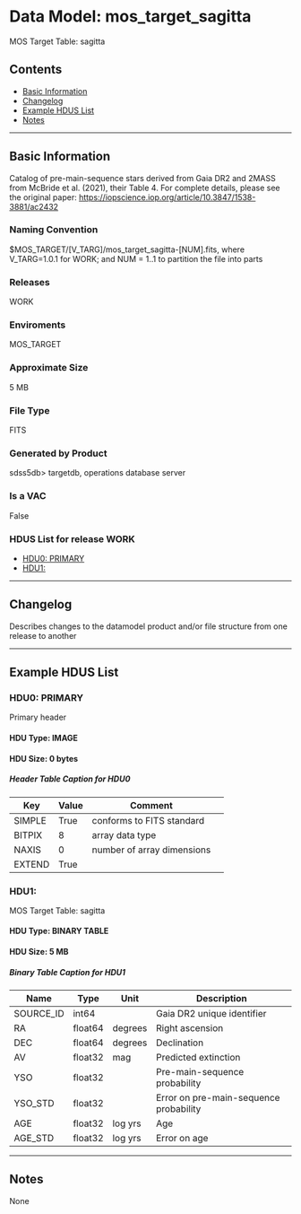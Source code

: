 # Data Model: mos_target_sagitta


MOS Target Table: sagitta


## Contents
- [Basic Information](#basic-information)
- [Changelog](#changelog)
- [Example HDUS List](#example-hdus-list)
- [Notes](#notes)

---

## Basic Information
Catalog of pre-main-sequence stars derived from Gaia DR2 and 2MASS from McBride et al. (2021), their Table 4. For complete details, please see the original paper: https://iopscience.iop.org/article/10.3847/1538-3881/ac2432

### Naming Convention
$MOS_TARGET/[V_TARG]/mos_target_sagitta-[NUM].fits, where V_TARG=1.0.1 for WORK; and NUM = 1..1 to partition the file into parts

### Releases
WORK

### Enviroments
MOS_TARGET

### Approximate Size
5 MB

### File Type
FITS

### Generated by Product
sdss5db> targetdb, operations database server

### Is a VAC
False

### HDUS List for release WORK
  - [HDU0: PRIMARY](#hdu0-primary)
  - [HDU1: ](#hdu1-)

---

## Changelog
Describes changes to the datamodel product and/or file structure from one release to another

---
## Example HDUS List

### HDU0: PRIMARY
Primary header

#### HDU Type: IMAGE
#### HDU Size:  0 bytes

##### Header Table Caption for HDU0
Key | Value | Comment | |
| --- | --- | --- | --- |
| SIMPLE | True | conforms to FITS standard |
| BITPIX | 8 | array data type |
| NAXIS | 0 | number of array dimensions |
| EXTEND | True |  |



### HDU1: 
MOS Target Table: sagitta

#### HDU Type: BINARY TABLE
#### HDU Size:  5 MB


##### Binary Table Caption for HDU1
Name | Type | Unit | Description |
| --- | --- | --- | --- |
 | SOURCE_ID | int64 |  | Gaia DR2 unique identifier |
 | RA | float64 | degrees | Right ascension |
 | DEC | float64 | degrees | Declination |
 | AV | float32 | mag | Predicted extinction |
 | YSO | float32 |  | Pre-main-sequence probability |
 | YSO_STD | float32 |  | Error on pre-main-sequence probability |
 | AGE | float32 | log yrs | Age |
 | AGE_STD | float32 | log yrs | Error on age |



---
## Notes
None